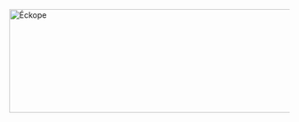 <img width="536" height="186" alt="Éckope" src="https://github.com/user-attachments/assets/ea1814e6-9707-45a3-bc39-e0e90461c6e7" />
